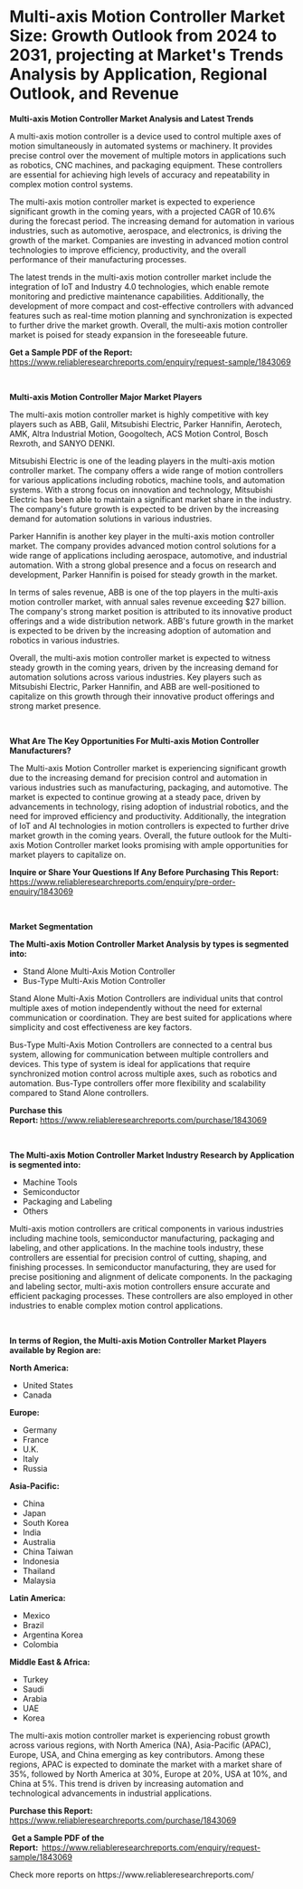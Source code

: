 <p><h1>Multi-axis Motion Controller Market Size: Growth Outlook from 2024 to 2031, projecting at Market's Trends Analysis by Application, Regional Outlook, and Revenue</h1></p><p><strong>Multi-axis Motion Controller Market Analysis and Latest Trends</strong></p>
<p><p>A multi-axis motion controller is a device used to control multiple axes of motion simultaneously in automated systems or machinery. It provides precise control over the movement of multiple motors in applications such as robotics, CNC machines, and packaging equipment. These controllers are essential for achieving high levels of accuracy and repeatability in complex motion control systems.</p><p>The multi-axis motion controller market is expected to experience significant growth in the coming years, with a projected CAGR of 10.6% during the forecast period. The increasing demand for automation in various industries, such as automotive, aerospace, and electronics, is driving the growth of the market. Companies are investing in advanced motion control technologies to improve efficiency, productivity, and the overall performance of their manufacturing processes.</p><p>The latest trends in the multi-axis motion controller market include the integration of IoT and Industry 4.0 technologies, which enable remote monitoring and predictive maintenance capabilities. Additionally, the development of more compact and cost-effective controllers with advanced features such as real-time motion planning and synchronization is expected to further drive the market growth. Overall, the multi-axis motion controller market is poised for steady expansion in the foreseeable future.</p></p>
<p><strong>Get a Sample PDF of the Report:&nbsp;</strong> <a href="https://www.reliableresearchreports.com/enquiry/request-sample/1843069">https://www.reliableresearchreports.com/enquiry/request-sample/1843069</a></p>
<p>&nbsp;</p>
<p><strong>Multi-axis Motion Controller Major Market Players</strong></p>
<p><p>The multi-axis motion controller market is highly competitive with key players such as ABB, Galil, Mitsubishi Electric, Parker Hannifin, Aerotech, AMK, Altra Industrial Motion, Googoltech, ACS Motion Control, Bosch Rexroth, and SANYO DENKI.</p><p>Mitsubishi Electric is one of the leading players in the multi-axis motion controller market. The company offers a wide range of motion controllers for various applications including robotics, machine tools, and automation systems. With a strong focus on innovation and technology, Mitsubishi Electric has been able to maintain a significant market share in the industry. The company's future growth is expected to be driven by the increasing demand for automation solutions in various industries.</p><p>Parker Hannifin is another key player in the multi-axis motion controller market. The company provides advanced motion control solutions for a wide range of applications including aerospace, automotive, and industrial automation. With a strong global presence and a focus on research and development, Parker Hannifin is poised for steady growth in the market.</p><p>In terms of sales revenue, ABB is one of the top players in the multi-axis motion controller market, with annual sales revenue exceeding $27 billion. The company's strong market position is attributed to its innovative product offerings and a wide distribution network. ABB's future growth in the market is expected to be driven by the increasing adoption of automation and robotics in various industries.</p><p>Overall, the multi-axis motion controller market is expected to witness steady growth in the coming years, driven by the increasing demand for automation solutions across various industries. Key players such as Mitsubishi Electric, Parker Hannifin, and ABB are well-positioned to capitalize on this growth through their innovative product offerings and strong market presence.</p></p>
<p>&nbsp;</p>
<p><strong>What Are The Key Opportunities For Multi-axis Motion Controller Manufacturers?</strong></p>
<p><p>The Multi-axis Motion Controller market is experiencing significant growth due to the increasing demand for precision control and automation in various industries such as manufacturing, packaging, and automotive. The market is expected to continue growing at a steady pace, driven by advancements in technology, rising adoption of industrial robotics, and the need for improved efficiency and productivity. Additionally, the integration of IoT and AI technologies in motion controllers is expected to further drive market growth in the coming years. Overall, the future outlook for the Multi-axis Motion Controller market looks promising with ample opportunities for market players to capitalize on.</p></p>
<p><strong>Inquire or Share Your Questions If Any Before Purchasing This Report:</strong> <a href="https://www.reliableresearchreports.com/enquiry/pre-order-enquiry/1843069">https://www.reliableresearchreports.com/enquiry/pre-order-enquiry/1843069</a></p>
<p>&nbsp;</p>
<p><strong>Market Segmentation</strong></p>
<p><strong>The Multi-axis Motion Controller Market Analysis by types is segmented into:</strong></p>
<p><ul><li>Stand Alone Multi-Axis Motion Controller</li><li>Bus-Type Multi-Axis Motion Controller</li></ul></p>
<p><p>Stand Alone Multi-Axis Motion Controllers are individual units that control multiple axes of motion independently without the need for external communication or coordination. They are best suited for applications where simplicity and cost effectiveness are key factors.</p><p>Bus-Type Multi-Axis Motion Controllers are connected to a central bus system, allowing for communication between multiple controllers and devices. This type of system is ideal for applications that require synchronized motion control across multiple axes, such as robotics and automation. Bus-Type controllers offer more flexibility and scalability compared to Stand Alone controllers.</p></p>
<p><strong>Purchase this Report:&nbsp;</strong><a href="https://www.reliableresearchreports.com/purchase/1843069">https://www.reliableresearchreports.com/purchase/1843069</a></p>
<p>&nbsp;</p>
<p><strong>The Multi-axis Motion Controller Market Industry Research by Application is segmented into:</strong></p>
<p><ul><li>Machine Tools</li><li>Semiconductor</li><li>Packaging and Labeling</li><li>Others</li></ul></p>
<p><p>Multi-axis motion controllers are critical components in various industries including machine tools, semiconductor manufacturing, packaging and labeling, and other applications. In the machine tools industry, these controllers are essential for precision control of cutting, shaping, and finishing processes. In semiconductor manufacturing, they are used for precise positioning and alignment of delicate components. In the packaging and labeling sector, multi-axis motion controllers ensure accurate and efficient packaging processes. These controllers are also employed in other industries to enable complex motion control applications.</p></p>
<p>&nbsp;</p>
<p><strong>In terms of Region, the Multi-axis Motion Controller Market Players available by Region are:</strong></p>
<p>
    <p> <strong> North America: </strong>
        <ul>
            <li>United States</li>
            <li>Canada</li>
        </ul>
        </p> 
    <p> <strong> Europe: </strong>
        <ul>
            <li>Germany</li>
            <li>France</li>
            <li>U.K.</li>
            <li>Italy</li>
            <li>Russia</li>
        </ul>
        </p> 
    <p> <strong> Asia-Pacific: </strong>
        <ul>
            <li>China</li>
            <li>Japan</li>
            <li>South Korea</li>
            <li>India</li>
            <li>Australia</li>
            <li>China Taiwan</li>
            <li>Indonesia</li>
            <li>Thailand</li>
            <li>Malaysia</li>
        </ul>
        </p> 
    <p> <strong> Latin America: </strong>
        <ul>
            <li>Mexico</li>
            <li>Brazil</li>
            <li>Argentina Korea</li>
            <li>Colombia</li>
        </ul>
        </p> 
    <p> <strong> Middle East & Africa: </strong>
        <ul>
            <li>Turkey</li>
            <li>Saudi</li>
            <li>Arabia</li>
            <li>UAE</li>
            <li>Korea</li>
        </ul>
    </p>
    </p>
<p><p>The multi-axis motion controller market is experiencing robust growth across various regions, with North America (NA), Asia-Pacific (APAC), Europe, USA, and China emerging as key contributors. Among these regions, APAC is expected to dominate the market with a market share of 35%, followed by North America at 30%, Europe at 20%, USA at 10%, and China at 5%. This trend is driven by increasing automation and technological advancements in industrial applications.</p></p>
<p><strong>Purchase this Report: </strong><a href="https://www.reliableresearchreports.com/purchase/1843069">https://www.reliableresearchreports.com/purchase/1843069</a></p>
<p>&nbsp;<strong>Get a Sample PDF of the Report:&nbsp;&nbsp;</strong><a href="https://www.reliableresearchreports.com/enquiry/request-sample/1843069">https://www.reliableresearchreports.com/enquiry/request-sample/1843069</a></p>
<p><strong></strong></p>
<p>Check more reports on https://www.reliableresearchreports.com/</p>